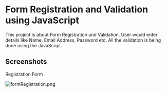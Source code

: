# Form Registration and Validation using JavaScript

This project is about Form Registration and Validation. User would enter details like Name, Email Address, Password etc. All the validation is being done using the JavaScript.

## Screenshots

Registration Form

![formRegistration.png](https://python-project.000webhostapp.com/formRegistration.png)